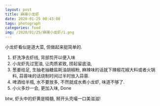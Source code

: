 ```yaml
---
layout: post
title: 麻辣小龙虾
date: 2020-01-25 00:43:08
tags: photograph
categories: food
img: /2020/01/25/麻辣小龙虾/1.png
---
```


小龙虾看似是道大菜, 但做起来挺简单的. 
1. 虾洗净去虾线, 背部剪开以便入味
2. 小龙虾先过宽油, 让肉质紧致, 捞起留底油, 
3. 葱姜给足, 生抽老抽糖盐耗油胡椒粉, 麻辣味的话就下辣椒花椒大料或者火锅料, 蒜蓉味的话烧制时间过半时放入蒜蓉.
4. 啤酒给半瓶, 水不要放多, 不然就成水煮小龙虾, 味道不够了.
5. 小火多炒一会, 更加入味, Done

btw, 虾头中的虾黄是精髓, 掰开头壳嘬一口美滋滋!



